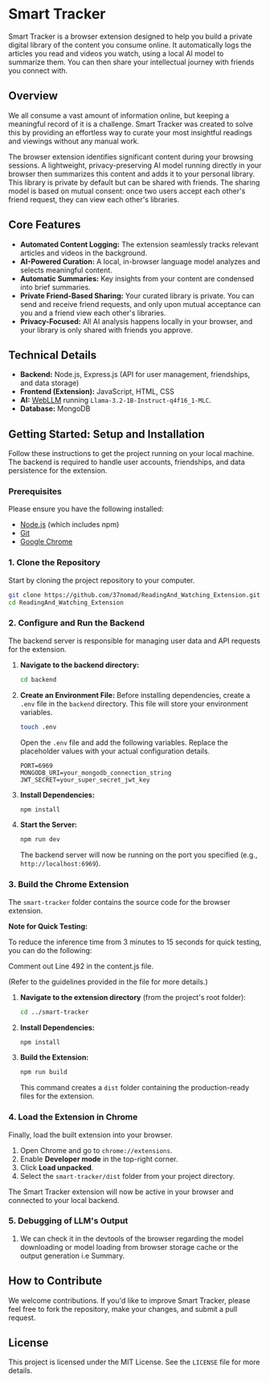 # Smart Tracker

Smart Tracker is a browser extension designed to help you build a private digital library of the content you consume online. It automatically logs the articles you read and videos you watch, using a local AI model to summarize them. You can then share your intellectual journey with friends you connect with.

## Overview

We all consume a vast amount of information online, but keeping a meaningful record of it is a challenge. Smart Tracker was created to solve this by providing an effortless way to curate your most insightful readings and viewings without any manual work.

The browser extension identifies significant content during your browsing sessions. A lightweight, privacy-preserving AI model running directly in your browser then summarizes this content and adds it to your personal library. This library is private by default but can be shared with friends. The sharing model is based on mutual consent: once two users accept each other's friend request, they can view each other's libraries.

## Core Features

* **Automated Content Logging:** The extension seamlessly tracks relevant articles and videos in the background.
* **AI-Powered Curation:** A local, in-browser language model analyzes and selects meaningful content.
* **Automatic Summaries:** Key insights from your content are condensed into brief summaries.
* **Private Friend-Based Sharing:** Your curated library is private. You can send and receive friend requests, and only upon mutual acceptance can you and a friend view each other's libraries.
* **Privacy-Focused:** All AI analysis happens locally in your browser, and your library is only shared with friends you approve.

## Technical Details

* **Backend:** Node.js, Express.js (API for user management, friendships, and data storage)
* **Frontend (Extension):** JavaScript, HTML, CSS
* **AI:** [WebLLM](https://github.com/mlc-ai/web-llm) running `Llama-3.2-1B-Instruct-q4f16_1-MLC`.
* **Database:** MongoDB

## Getting Started: Setup and Installation

Follow these instructions to get the project running on your local machine. The backend is required to handle user accounts, friendships, and data persistence for the extension.

### Prerequisites

Please ensure you have the following installed:
* [Node.js](https://nodejs.org/) (which includes npm)
* [Git](https://git-scm.com/)
* [Google Chrome](https://www.google.com/chrome/)

### 1. Clone the Repository

Start by cloning the project repository to your computer.
```bash
git clone https://github.com/37nomad/ReadingAnd_Watching_Extension.git
cd ReadingAnd_Watching_Extension
```

### 2. Configure and Run the Backend

The backend server is responsible for managing user data and API requests for the extension.

1.  **Navigate to the backend directory:**
    ```bash
    cd backend
    ```
2.  **Create an Environment File:**
    Before installing dependencies, create a `.env` file in the `backend` directory. This file will store your environment variables.
    ```bash
    touch .env
    ```
    Open the `.env` file and add the following variables. Replace the placeholder values with your actual configuration details.
    ```env
    PORT=6969
    MONGODB_URI=your_mongodb_connection_string
    JWT_SECRET=your_super_secret_jwt_key
    ```
3.  **Install Dependencies:**
    ```bash
    npm install
    ```
4.  **Start the Server:**
    ```bash
    npm run dev
    ```
    The backend server will now be running on the port you specified (e.g., `http://localhost:6969`).

### 3. Build the Chrome Extension

The `smart-tracker` folder contains the source code for the browser extension.

**Note for Quick Testing:**

To reduce the inference time from 3 minutes to 15 seconds for quick testing, you can do the following:

Comment out Line 492 in the content.js file.

(Refer to the guidelines provided in the file for more details.)

1.  **Navigate to the extension directory** (from the project's root folder):
    ```bash
    cd ../smart-tracker
    ```
2.  **Install Dependencies:**
    ```bash
    npm install
    ```
3.  **Build the Extension:**
    ```bash
    npm run build
    ```
    This command creates a `dist` folder containing the production-ready files for the extension.

### 4. Load the Extension in Chrome

Finally, load the built extension into your browser.

1.  Open Chrome and go to `chrome://extensions`.
2.  Enable **Developer mode** in the top-right corner.
3.  Click **Load unpacked**.
4.  Select the `smart-tracker/dist` folder from your project directory.

The Smart Tracker extension will now be active in your browser and connected to your local backend.

### 5. Debugging of LLM's Output

1.  We can check it in the devtools of the browser regarding the model downloading or model loading from browser storage cache or the output generation i.e Summary.

## How to Contribute

We welcome contributions. If you'd like to improve Smart Tracker, please feel free to fork the repository, make your changes, and submit a pull request.

## License

This project is licensed under the MIT License. See the `LICENSE` file for more details.
